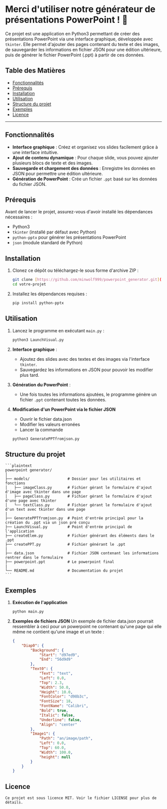 # Merci d'utiliser notre générateur de présentations PowerPoint ! 🎉

Ce projet est une application en Python3 permettant de créer des présentations PowerPoint via une interface graphique, développée avec `tkinter`. Elle permet d'ajouter des pages contenant du texte et des images, de sauvegarder les informations en fichier JSON pour une édition ultérieure, puis de générer le fichier PowerPoint (.ppt) à partir de ces données.

## Table des Matières
- [Fonctionnalités](#fonctionnalités)
- [Prérequis](#prérequis)
- [Installation](#installation)
- [Utilisation](#utilisation)
- [Structure du projet](#structure-du-projet)
- [Exemples](#exemples)
- [Licence](#licence)

---

## Fonctionnalités

- **Interface graphique** : Créez et organisez vos slides facilement grâce à une interface intuitive.
- **Ajout de contenu dynamique** : Pour chaque slide, vous pouvez ajouter plusieurs blocs de texte et des images.
- **Sauvegarde et chargement des données** : Enregistre les données en JSON pour permettre une édition ultérieure.
- **Génération de PowerPoint** : Crée un fichier `.ppt` basé sur les données du fichier JSON.

## Prérequis

Avant de lancer le projet, assurez-vous d'avoir installé les dépendances nécessaires :

- Python3
- `tkinter` (installé par défaut avec Python)
- `python-pptx` pour générer les présentations PowerPoint
- `json` (module standard de Python)

## Installation

1. Clonez ce dépôt ou téléchargez-le sous forme d'archive ZIP :
    ```bash
    git clone [https://github.com/minwolf999/powerpoint_generator.git](https://github.com/minwolf999/powerpoint_generator.git)
    cd votre-projet
    ```

2. Installez les dépendances requises :
    ```bash
    pip install python-pptx
    ```

## Utilisation

1. Lancez le programme en exécutant `main.py` :
    ```bash
    python3 LaunchVisual.py
    ```

2. **Interface graphique** : 
   - Ajoutez des slides avec des textes et des images via l'interface `tkinter`.
   - Sauvegardez les informations en JSON pour pouvoir les modifier plus tard.

3. **Génération du PowerPoint** :
   - Une fois toutes les informations ajoutées, le programme génère un fichier `.ppt` contenant toutes les données.

4. **Modification d'un PowerPoint via le fichier JSON**
    - Ouvrir le fichier data.json 
    - Modifier les valeurs erronées
    - Lancer la commande
    ```bash
    python3 GeneratePPTfromjson.py
    ```

## Structure du projet

    ```plaintext
    powerpoint generator/
    │
    ├── models/                 # Dossier pour les utilitaires et fonctions
    │   ├── imageClass.py       # Fichier gérant le formulaire d'ajout d'image avec tkinter dans une page
    │   ├── pageClass.py        # Fichier gérant le formulaire d'ajout d'une page avec tkinter
    │   └── textClass.py        # Fichier gérant le formulaire d'ajout d'un text avec tkinter dans une page
    |
    ├── GeneratePPTfromjson.py  # Point d'entrée principal pour la création du .ppt via un json pré conçu
    ├── LaunchVisual.py         # Point d'entrée principal de l'application
    ├── createElem.py           # Fichier générant des éléments dans le .ppt
    ├── createPPT.py            # Fichier générant le .ppt
    |
    ├── data.json               # Fichier JSON contenant les informations rentrer dans le formulaire
    ├── powerpoint.ppt          # Le powerpoint final
    |
    └── README.md               # Documentation du projet
    ```

## Exemples

1. **Exécution de l'application**

    ```bash
    python main.py
    ```

2. **Exemples de fichiers JSON**
    Un exemple de fichier data.json pourrait ressembler à ceci pour un powerpoint ne contenant qu'une page qui elle même ne contient qu'une image et un texte :

    ```json
    {
        "Diap0": {
            "Background": {
                "Start": "d97ed9",
                "End": "56d9d9"
            },
            "Text0": {
                "Text": "text",
                "Left": 0.0,
                "Top": 2.3,
                "Width": 50.0,
                "Height": 10.0,
                "FontColor": "d98b3c",
                "FontSize": 18,
                "FontName": "Calibri",
                "Bold": true,
                "Italic": false,
                "Underline": false,
                "Align": "center"
            },
            "Image1": {
                "Path": "an/image/path",
                "Left": 0.0,
                "Top": 60.0,
                "Width": 100.0,
                "height": null
            }
        }
    }
    ```

## Licence
    Ce projet est sous licence MIT. Voir le fichier LICENSE pour plus de détails.

